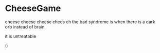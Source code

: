 # CheeseGame
cheese
cheese
cheese 
chees
ch
the bad syndrome is when there is a dark orb instead of brain

it is untreatable

:)

